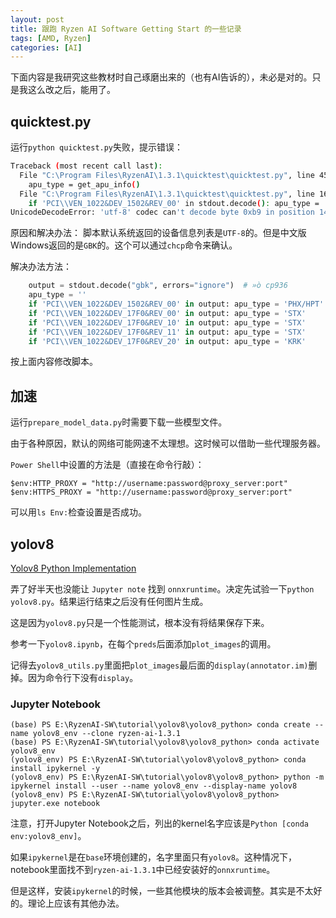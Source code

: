 ```yaml
---
layout: post
title: 跟跑 Ryzen AI Software Getting Start 的一些记录
tags: [AMD, Ryzen]
categories: [AI]
---
```

<!--break-->


下面内容是我研究这些教材时自己琢磨出来的（也有AI告诉的），未必是对的。只是我这么改之后，能用了。

## quicktest.py


运行`python quicktest.py`失败，提示错误：

```bash
Traceback (most recent call last):
  File "C:\Program Files\RyzenAI\1.3.1\quicktest\quicktest.py", line 45, in <module>
    apu_type = get_apu_info()
  File "C:\Program Files\RyzenAI\1.3.1\quicktest\quicktest.py", line 16, in get_apu_info
    if 'PCI\\VEN_1022&DEV_1502&REV_00' in stdout.decode(): apu_type = 'PHX/HPT'
UnicodeDecodeError: 'utf-8' codec can't decode byte 0xb9 in position 14: invalid start byte
```

原因和解决办法：
脚本默认系统返回的设备信息列表是`UTF-8`的。但是中文版Windows返回的是`GBK`的。这个可以通过`chcp`命令来确认。

解决办法方法：

```python
    output = stdout.decode("gbk", errors="ignore")  # »ò cp936
    apu_type = ''
    if 'PCI\\VEN_1022&DEV_1502&REV_00' in output: apu_type = 'PHX/HPT'
    if 'PCI\\VEN_1022&DEV_17F0&REV_00' in output: apu_type = 'STX'
    if 'PCI\\VEN_1022&DEV_17F0&REV_10' in output: apu_type = 'STX'
    if 'PCI\\VEN_1022&DEV_17F0&REV_11' in output: apu_type = 'STX'
    if 'PCI\\VEN_1022&DEV_17F0&REV_20' in output: apu_type = 'KRK'
```

按上面内容修改脚本。

## 加速

运行`prepare_model_data.py`时需要下载一些模型文件。


由于各种原因，默认的网络可能网速不太理想。这时候可以借助一些代理服务器。

`Power Shell`中设置的方法是（直接在命令行敲）：

```
$env:HTTP_PROXY = "http://username:password@proxy_server:port"
$env:HTTPS_PROXY = "http://username:password@proxy_server:port"
```

可以用`ls Env:`检查设置是否成功。


## yolov8

[Yolov8 Python Implementation](https://github.com/amd/RyzenAI-SW/tree/main/tutorial/yolov8/yolov8_python)


弄了好半天也没能让 `Jupyter note` 找到 `onnxruntime`。决定先试验一下`python yolov8.py`。结果运行结束之后没有任何图片生成。

这是因为`yolov8.py`只是一个性能测试，根本没有将结果保存下来。

参考一下`yolov8.ipynb`，在每个`preds`后面添加`plot_images`的调用。

记得去`yolov8_utils.py`里面把`plot_images`最后面的`display(annotator.im)`删掉。因为命令行下没有`display`。


### Jupyter Notebook

```base
(base) PS E:\RyzenAI-SW\tutorial\yolov8\yolov8_python> conda create --name yolov8_env --clone ryzen-ai-1.3.1
(base) PS E:\RyzenAI-SW\tutorial\yolov8\yolov8_python> conda activate yolov8_env
(yolov8_env) PS E:\RyzenAI-SW\tutorial\yolov8\yolov8_python> conda install ipykernel -y
(yolov8_env) PS E:\RyzenAI-SW\tutorial\yolov8\yolov8_python> python -m ipykernel install --user --name yolov8_env --display-name yolov8
(yolov8_env) PS E:\RyzenAI-SW\tutorial\yolov8\yolov8_python> jupyter.exe notebook
```

注意，打开Jupyter Notebook之后，列出的kernel名字应该是`Python [conda env:yolov8_env]`。

如果`ipykernel`是在`base`环境创建的，名字里面只有`yolov8`。这种情况下，notebook里面找不到`ryzen-ai-1.3.1`中已经安装好的`onnxruntime`。

但是这样，安装`ipykernel`的时候，一些其他模块的版本会被调整。其实是不太好的。理论上应该有其他办法。

